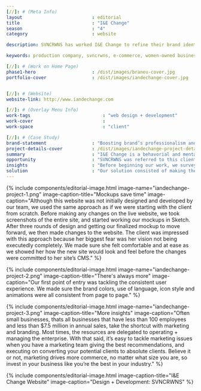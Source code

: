 ```yaml
---
[//]: # (Meta Info)
layout                          : editorial
title 					        : "I&E Change"
season				            : "4"
category						: website

description: SVNCRWNS has worked I&E Change to refine their brand identity and update their website.

keywords: production company, svncrwns, e-commerce, women-owned businesses, creative team, consulting, business operations, launch my brand, manage my brand, photography, videography, special projects

[//]: # (Work on Home Page)
phase1-hero                     : /dist/images/braneu-cover.jpg
portfolio-cover					: /dist/images/iandechange-cover.jpg


[//]: # (Website)
website-link: http://www.iandechange.com

[//]: # (Overlay Menu Info)
work-tags 							: "web design + development"
work-cover							:
work-space 							: "client"

[//]: # (Case Study)
brand-statement 				: "Boosting brand’s professionalism and appeal by adding fresh content and a consistent user experience"
project-details-cover 			: /dist/images/iandechange-project-details.jpg
summary							: "I&E Change is a behavorial and mental health agency for youth and adults specializing in counseling and outpatient services. Inspiring & Empowering Change is based in Baltimore and has experience totaling 15+ years."
opportunity                     : "SVNCRWNS was referred to this client after learning how we’ve helped past clients.  After setting an appointment, and reviewing the brand’s digital assets, we knew we could accommodate the level of detail & professionalism that was being requested."
insights 						: "Before beginning our work, we surveyed the website with our team and made a list of all possible updates and fixes to make the brand identity clearer and easily digestible.  The first area we explored was user experience."
solution 						: "Our solution consisted of making the user experience consistent across all pages and all devices.  We saw areas where the initial theme was broken, - to remedy this, we minimized the layout and added branded graphics, a new logo, and better copy to communicate the top goals for the brand."
---
```


{% include components/editorial-image.html image-name="iandechange-project-1.png" image-caption-title="Mockups save time" image-caption="Although this website was not initially designed and developed by our team, we used the same approach as if we were starting with the client from scratch.  Before making any changes on the live website, we took screenshots of the entire site, and started working our mockups in Sketch.  After three rounds of design and getting our finalized mockup to move forward, we then made changes to the website.  The client was impressed with this approach because her biggest fear was her vision not being executedly completely.  We made sure she felt comfortable and at ease as we showed her how the new site would look and feel before the changes were committed to her site’s CMS." %}

{% include components/editorial-image.html image-name="iandechange-project-2.png" image-caption-title="There's always more" image-caption="Our first point of entry was tackling the consistent user experience.  We made sure the brand colors, use of language, icon style and animations were all consistent from page to page." %}


{% include components/editorial-image.html image-name="iandechange-project-3.png" image-caption-title="More insights" image-caption="Often small businesses, thats all businesses that have less than 100 employees and less than $7.5 million in annual sales, take the shortcut with marketing and branding.  Most times, the resources are delegated to operating + managing the enterprise.  With that said, it’s easy to tackle marketing issues when you have a marketing team giving the best recommendations, and executing on converting your potential clients to absolute clients.  Believe it or not, marketing drives more commerce, no matter what size you are, so invest in your business like you’re the best in your industry." %}

{% include components/editorial-image.html image-caption-title="I&E Change Website" image-caption="Design + Development: SVNCRWNS" %}
